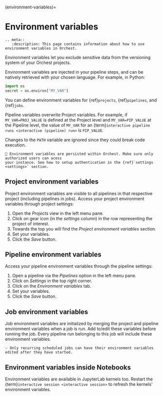 (environment-variables)=

# Environment variables

```{eval-rst}
.. meta::
   :description: This page contains information about how to use environment variables in Orchest.
```

Environment variables let you exclude sensitive data from the versioning system of your Orchest projects.

Environment variables are injected in your pipeline steps, and can be natively retrieved with your chosen language.
For example, in Python:

```python
import os
secret = os.environ["MY_VAR"]
```

You can define environment variables for {ref}`projects`, {ref}`pipelines`, and {ref}`jobs`.

Pipeline variables overwrite Project variables. For example, if `MY_VAR=PROJ_VALUE` is defined at the Project level and `MY_VAR=PIP_VALUE`
at the Pipeline level, the value of `MY_VAR` for an {term}`interactive pipeline runs <interactive (pipeline) run>` is `PIP_VALUE`.

Changes to the `PATH` variable are ignored since they could break code execution.

```{warning}
🚨 Environment variables are persisted within Orchest. Make sure only authorized users can acess
your instance. See how to setup authentication in the {ref}`settings <settings>` section.
```

## Project environment variables

Project environment variables are visible to all pipelines in that respective project (including pipelines in jobs).
Access your project environment variables through project settings:

1. Open the _Projects_ view in the left menu pane.
2. Click on gear icon (in the _settings_ column) in the row representing the project of interest.
3. Towards the top you will find the _Project environment variables_ section.
4. Set your variables.
5. Click the _Save_ button.

## Pipeline environment variables

Access your pipeline environment variables through the pipeline settings:

1. Open a pipeline via the _Pipelines_ option in the left menu pane.
2. Click on _Settings_ in the top right corner.
3. Click on the _Environment variables_ tab.
4. Set your variables.
5. Click the _Save_ button.

## Job environment variables

Job environment variables are initialized by merging the project and pipeline environment variables when a job is run.
Add to/edit these variables before running the job. Every pipeline run belonging to this job will include these environment variables.

```{note}
💡 Only recurring scheduled jobs can have their environment variables edited after they have started.
```

## Environment variables inside Notebooks

Environment variables are available in JupyterLab kernels too. Restart the {term}`interactive session <interactive session>` to refresh the kernels' environment variables.
